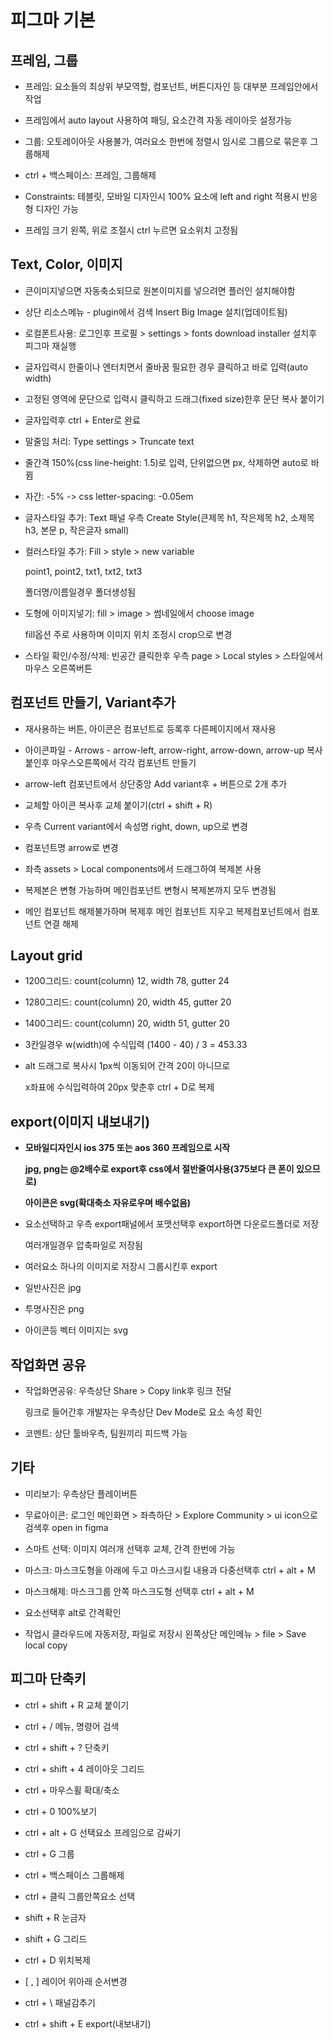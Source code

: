 # 피그마 기본

## 프레임, 그룹

- 프레임: 요소들의 최상위 부모역할, 컴포넌트, 버튼디자인 등 대부분 프레임안에서 작업

- 프레임에서 auto layout 사용하여 패딩, 요소간격 자동 레이아웃 설정가능

- 그룹: 오토레이아웃 사용불가, 여러요소 한번에 정렬시 임시로 그룹으로 묶은후 그룹해제

- ctrl + 백스페이스: 프레임, 그룹해제

- Constraints: 테블릿, 모바일 디자인시 100% 요소에 left and right 적용시 반응형 디자인 가능 

- 프레임 크기 왼쪽, 위로 조절시 ctrl 누르면 요소위치 고정됨

## Text, Color, 이미지

- 큰이미지넣으면 자동축소되므로 원본이미지를 넣으려면 플러인 설치해야함

- 상단 리소스메뉴 - plugin에서 검색 Insert Big Image 설치(업데이트됨)

- 로컬폰트사용: 로그인후 프로필 > settings > fonts download installer 설치후 피그마 재실행

- 글자입력시 한줄이나 엔터치면서 줄바꿈 필요한 경우 클릭하고 바로 입력(auto width)

- 고정된 영역에 문단으로 입력시 클릭하고 드래그(fixed size)한후 문단 복사 붙이기

- 글자입력후 ctrl + Enter로 완료

- 말줄임 처리: Type settings > Truncate text

- 줄간격 150%(css line-height: 1.5)로 입력, 단위없으면 px, 삭제하면 auto로 바뀜

- 자간: -5% -> css letter-spacing: -0.05em

- 글자스타일 추가: Text 패널 우측 Create Style(큰제목 h1, 작은제목 h2,  소제목 h3, 본문 p, 작은글자 small)

- 컬러스타일 추가: Fill > style > new variable
  
  point1, point2, txt1, txt2, txt3
  
  폴더명/이름일경우 폴더생성됨

- 도형에 이미지넣기: fill > image > 썸네일에서 choose image
  
  fill옵션 주로 사용하며 이미지 위치 조정시 crop으로 변경

- 스타일 확인/수정/삭제: 빈공간 클릭한후 우측 page > Local styles > 스타일에서 마우스 오른쪽버튼

## 컴포넌트 만들기, Variant추가

- 재사용하는 버튼, 아이콘은 컴포넌트로 등록후 다른페이지에서 재사용 

- 아이콘파일 - Arrows - arrow-left, arrow-right,  arrow-down, arrow-up 복사붙인후 마우스오른쪽에서 각각 컴포넌트 만들기

- arrow-left 컴포넌트에서 상단중앙 Add variant후 + 버튼으로 2개 추가

- 교체할 아이콘 복사후 교체 붙이기(ctrl + shift + R)

- 우측 Current variant에서 속성명 right, down, up으로 변경

- 컴포넌트명 arrow로 변경

- 좌측 assets > Local components에서 드래그하여 복제본 사용

- 복제본은 변형 가능하며 메인컴포넌트 변형시 복제본까지 모두 변경됨

- 메인 컴포넌트 해제불가하며 복제후 메인 컴포넌트 지우고 복제컴포넌트에서 컴포넌트 연결 해제 

## Layout grid

- 1200그리드: count(column) 12, width 78, gutter 24

- 1280그리드: count(column) 20, width 45, gutter 20

- 1400그리드: count(column) 20, width 51, gutter 20

- 3칸일경우 w(width)에 수식입력 (1400 - 40) / 3 = 453.33

- alt 드래그로 복사시 1px씩 이동되어 간격 20이 아니므로
  
  x좌표에 수식입력하여 20px 맞춘후 ctrl + D로 복제

## export(이미지 내보내기)

- **모바일디자인시 ios 375 또는 aos 360 프레임으로 시작**
  
  **jpg, png는 @2배수로 export후 css에서 절반줄여사용(375보다 큰 폰이 있으므로)**
  
  **아이콘은 svg(확대축소 자유로우며 배수없음)**

- 요소선택하고 우측 export패널에서 포맷선택후 export하면 다운로드폴더로 저장
  
  여러개일경우 압축파일로 저장됨

- 여러요소 하나의 이미지로 저장시 그룹시킨후 export

- 일반사진은 jpg

- 투명사진은 png

- 아이콘등 벡터 이미지는 svg

## 작업화면 공유

- 작업화면공유: 우측상단 Share > Copy link후 링크 전달
  
  링크로 들어간후 개발자는 우측상단 Dev Mode로 요소 속성 확인

- 코멘트: 상단 툴바우측, 팀원끼리 피드백 가능

## 기타

- 미리보기: 우측상단 플레이버튼

- 무료아이콘: 로그인 메인화면 > 좌측하단 > Explore Community > ui icon으로 검색후 open in figma

- 스마트 선택: 이미지 여러개 선택후 교체, 간격 한번에 가능

- 마스크: 마스크도형을 아래에 두고 마스크시킬 내용과 다중선택후 ctrl + alt + M

- 마스크해제: 마스크그룹 안쪽 마스크도형 선택후 ctrl + alt + M

- 요소선택후 alt로 간격확인

- 작업시 클라우드에 자동저장, 파일로 저장시 왼쪽상단 메인메뉴 > file > Save local copy

## 피그마 단축키

- ctrl + shift + R 교체 붙이기

- ctrl + /  메뉴, 명령어 검색

- ctrl + shift + ? 단축키

- ctrl + shift + 4 레이아웃 그리드

- ctrl + 마우스휠 확대/축소

- ctrl + 0 100%보기

- ctrl + alt + G 선택요소 프레임으로 감싸기

- ctrl + G 그룹

- ctrl + 백스페이스 그룹해제

- ctrl + 클릭 그룹안쪽요소 선택

- shift + R 눈금자

- shift + G 그리드

- ctrl + D 위치복제

- [ , ] 레이어 위아래 순서변경

- ctrl + \ 패널감추기

- ctrl + shift + E export(내보내기)
